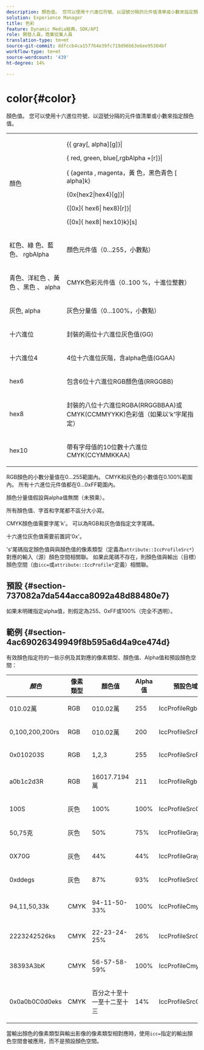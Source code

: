 ```yaml
---
description: 顏色值。 您可以使用十六進位符號、以逗號分隔的元件值清單或小數來指定顏色值。
solution: Experience Manager
title: 色彩
feature: Dynamic Media經典，SDK/API
role: 開發人員，商業從業人員
translation-type: tm+mt
source-git-commit: ddfccb4ca157764e39fc719d96b63e6ee95304bf
workflow-type: tm+mt
source-wordcount: '439'
ht-degree: 14%

---
```



# color{#color}

顏色值。 您可以使用十六進位符號、以逗號分隔的元件值清單或小數來指定顏色值。

<table id="simpletable_9EBE66066E854ABE978F8F7ADC66BDE3"> 
 <tr class="strow"> 
  <td class="stentry"> <p><span class="codeph"> <span class="varname"> 顏色</span> </span> </p></td> 
  <td class="stentry"> <p> <span class="codeph">{{<span class="varname"> gray</span>[,<span class="varname"> alpha</span>][g]}|</span> </p> <p> <span class="codeph"> {<span class="varname"> red</span>,<span class="varname"> green</span>,<span class="varname"> blue</span>[,rgbAlpha<span class="varname"> </span>+[r]}|</span> </p> <p> <span class="codeph"> {<span class="varname"> {</span>agenta <span class="varname"> , magenta</span>，黃 <span class="varname"> 色，黑</span>色青色 <span class="varname"> </span>[ alpha]k}</span> </p> <p> <span class="codeph"> {0x{hex2|hex4}[g]}|</span> </p> <p> <span class="codeph">{[0x]{<span class="varname"> hex6</span>|<span class="varname"> hex8</span>}[r]}|</span> </p> <p> <span class="codeph"> {[0x]{<span class="varname"> hex8</span>|<span class="varname"> hex10</span>}k}[s]</span> </p> </td> 
 </tr> 
 <tr class="strow"> 
  <td class="stentry"> <p><span class="codeph"> <span class="varname"> 紅色</span>、綠 <span class="varname"> 色</span>、藍 <span class="varname"> 色</span>、 <span class="varname"> rgbAlpha</span></span> </p> </td> 
  <td class="stentry"> <p>顏色元件值（0...255，小數點） </p> </td> 
 </tr> 
 <tr class="strow"> 
  <td class="stentry"> <p><span class="codeph"> <span class="varname"> 青色</span>、洋紅色 <span class="varname"> 、黃</span>色 <span class="varname"> 、黑</span>色 <span class="varname"> 、 </span> <span class="varname"> alpha</span></span> </p></td> 
  <td class="stentry"> <p>CMYK色彩元件值（0..100 %，十進位整數） </p></td> 
 </tr> 
 <tr class="strow"> 
  <td class="stentry"> <p><span class="codeph"> <span class="varname"> 灰色</span>,  <span class="varname"> alpha</span></span> </p> </td> 
  <td class="stentry"> <p>灰色分量值（0...100%，小數點） </p> </td> 
 </tr> 
 <tr class="strow"> 
  <td class="stentry"> <p><span class="codeph"> <span class="varname"> 十六進位</span> </span> </p></td> 
  <td class="stentry"> <p>封裝的兩位十六進位灰色值(GG) </p></td> 
 </tr> 
 <tr class="strow"> 
  <td class="stentry"> <p><span class="codeph"> <span class="varname"> 十六進位4</span> </span> </p> </td> 
  <td class="stentry"> <p>4位十六進位灰階，含alpha色值(GGAA) </p> </td> 
 </tr> 
 <tr class="strow"> 
  <td class="stentry"> <p><span class="codeph"> <span class="varname"> hex6</span> </span> </p> </td> 
  <td class="stentry"> <p>包含6位十六進位RGB顏色值(RRGGBB) </p></td> 
 </tr> 
 <tr class="strow"> 
  <td class="stentry"> <p><span class="codeph"> <span class="varname"> hex8</span> </span> </p> </td> 
  <td class="stentry"> <p>封裝的八位十六進位RGBA(RRGGBBAA)或CMYK(CCMMYYKK)色彩值（如果以'k'字尾指定） </p></td> 
 </tr> 
 <tr class="strow"> 
  <td class="stentry"> <p><span class="codeph"> <span class="varname"> hex10</span> </span> </p></td> 
  <td class="stentry"> <p>帶有字母值的10位數十六進位CMYK(CCYMMKKAA) </p> </td> 
 </tr> 
</table>

RGB顏色的小數分量值在0...255範圍內。 CMYK和灰色的小數值在0.100%範圍內。 所有十六進位元件值都在0...0xFF範圍內。

顏色分量值假設與alpha值無關（未預乘）。

所有顏色值、字首和字尾都不區分大小寫。

CMYK顏色值需要字尾&#39;k&#39;。 可以為RGB和灰色值指定文字尾碼。

十六進位灰色值需要前置詞&#39;0x&#39;。

&#39;s&#39;尾碼指定顏色值與與顏色值的像素類型（定義為`attribute::IccProfileSrc*`）對應的輸入（源）顏色空間相關聯。 如果此尾碼不存在，則顏色值與輸出（目標）顏色空間（由`icc=`或`attribute::IccProfile*`定義）相關聯。

## 預設 {#section-737082a7da544acca8092a48d88480e7}

如果未明確指定alpha值，則假定為255、0xFF或100%（完全不透明）。

## 範例 {#section-4ac69026349949f8b595a6d4a9ce474d}

有效顏色指定符的一些示例及其對應的像素類型、顏色值、Alpha值和預設顏色空間：

<table id="table_1539E74A1EC545F1B5398D86A27079D1"> 
 <thead> 
  <tr> 
   <th class="entry"> <b> <i>顏色</i> </b> </th> 
   <th class="entry"> <b>像素類型</b> </th> 
   <th class="entry"> <b>顏色值</b> </th> 
   <th class="entry"> <b>Alpha值</b> </th> 
   <th class="entry"> <b>預設色域  </b> </th> 
  </tr> 
 </thead>
 <tbody> 
  <tr> 
   <td> <p>010.02萬 </p> </td> 
   <td> <p>RGB </p> </td> 
   <td> <p>010.02萬 </p> </td> 
   <td> <p>255 </p> </td> 
   <td> <p> <span class="codeph"> IccProfileRgb</span> </p> </td> 
  </tr> 
  <tr> 
   <td> <p>0,100,200,200rs </p> </td> 
   <td> <p>RGB </p> </td> 
   <td> <p>010.02萬 </p> </td> 
   <td> <p>200 </p> </td> 
   <td> <p> <span class="codeph"> IccProfileSrcRgb</span> </p> </td> 
  </tr> 
  <tr> 
   <td> <p>0x010203S </p> </td> 
   <td> <p>RGB </p> </td> 
   <td> <p>1,2,3 </p> </td> 
   <td> <p>255 </p> </td> 
   <td> <p> <span class="codeph"> IccProfileSrcRgb</span> </p> </td> 
  </tr> 
  <tr> 
   <td> <p>a0b1c2d3R </p> </td> 
   <td> <p>RGB </p> </td> 
   <td> <p>16017.7194萬 </p> </td> 
   <td> <p>211 </p> </td> 
   <td> <p> <span class="codeph"> IccProfileRgb</span> </p> </td> 
  </tr> 
  <tr> 
   <td> <p>100S </p> </td> 
   <td> <p>灰色 </p> </td> 
   <td> <p>100% </p> </td> 
   <td> <p>100% </p> </td> 
   <td> <p> <span class="codeph"> IccProfileSrcGray</span> </p> </td> 
  </tr> 
  <tr> 
   <td> <p>50,75克 </p> </td> 
   <td> <p>灰色 </p> </td> 
   <td> <p>50% </p> </td> 
   <td> <p>75% </p> </td> 
   <td> <p> <span class="codeph"> IccProfileGray</span> </p> </td> 
  </tr> 
  <tr> 
   <td> <p>0X70G </p> </td> 
   <td> <p>灰色 </p> </td> 
   <td> <p>44% </p> </td> 
   <td> <p>44% </p> </td> 
   <td> <p> <span class="codeph"> IccProfileGray</span> </p> </td> 
  </tr> 
  <tr> 
   <td> <p>0xddegs </p> </td> 
   <td> <p>灰色 </p> </td> 
   <td> <p>87% </p> </td> 
   <td> <p>93% </p> </td> 
   <td> <p> <span class="codeph"> IccProfileSrcGray  </span> </p> </td> 
  </tr> 
  <tr> 
   <td> <p>94,11,50,33k </p> </td> 
   <td> <p>CMYK </p> </td> 
   <td> <p>94-11-50-33% </p> </td> 
   <td> <p>100% </p> </td> 
   <td> <p> <span class="codeph"> IccProfileCmyk</span> </p> </td> 
  </tr> 
  <tr> 
   <td> <p>2223242526ks </p> </td> 
   <td> <p>CMYK </p> </td> 
   <td> <p>22-23-24-25% </p> </td> 
   <td> <p>26% </p> </td> 
   <td> <p> <span class="codeph"> IccProfileSrcCmyk</span> </p> </td> 
  </tr> 
  <tr> 
   <td> <p>38393A3bK </p> </td> 
   <td> <p>CMYK </p> </td> 
   <td> <p>56-57-58-59% </p> </td> 
   <td> <p>100% </p> </td> 
   <td> <p> <span class="codeph"> IccProfileCmyk</span> </p> </td> 
  </tr> 
  <tr> 
   <td> <p>0x0a0b0C0d0eks </p> </td> 
   <td> <p>CMYK </p> </td> 
   <td> <p>百分之十至十一至十二至十三 </p> </td> 
   <td> <p>14% </p> </td> 
   <td> <p> <span class="codeph"> IccProfileSrcCmyk</span> </p> </td> 
  </tr> 
 </tbody> 
</table>

當輸出顏色的像素類型與輸出影像的像素類型相對應時，使用`icc=`指定的輸出顏色空間會被應用，而不是預設顏色空間。
